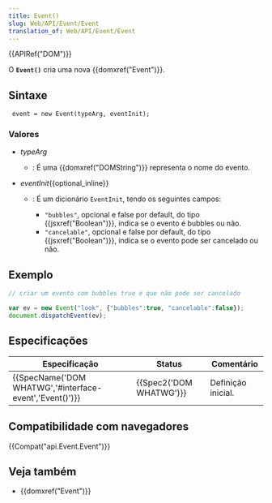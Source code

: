 ```yaml
---
title: Event()
slug: Web/API/Event/Event
translation_of: Web/API/Event/Event
---
```

{{APIRef("DOM")}}

O **`Event()`** cria uma nova {{domxref("Event")}}.

## Sintaxe

```
 event = new Event(typeArg, eventInit);
```

### Valores

- _typeArg_
  - : É uma {{domxref("DOMString")}} representa o nome do evento.
- _eventInit_{{optional_inline}}

  - : É um dicionário `EventInit`, tendo os seguintes campos:

    - `"bubbles"`, opcional e false por default, do tipo {{jsxref("Boolean")}}, indica se o evento é bubbles ou não.
    - `"cancelable"`, opcional e false por default, do tipo {{jsxref("Boolean")}}, indica se o evento pode ser cancelado ou não.

## Exemplo

```js
// criar um evento com bubbles true e que não pode ser cancelado

var ev = new Event("look", {"bubbles":true, "cancelable":false});
document.dispatchEvent(ev);
```

## Especificações

| Especificação                                                            | Status                           | Comentário         |
| ------------------------------------------------------------------------ | -------------------------------- | ------------------ |
| {{SpecName('DOM WHATWG','#interface-event','Event()')}} | {{Spec2('DOM WHATWG')}} | Definição inicial. |

## Compatibilidade com navegadores

{{Compat("api.Event.Event")}}

## Veja também

- {{domxref("Event")}}
